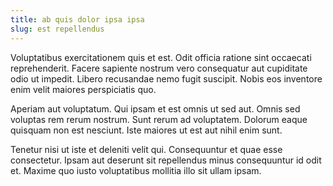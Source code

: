 ```yaml
---
title: ab quis dolor ipsa ipsa
slug: est repellendus
---
```


Voluptatibus exercitationem quis et est. Odit officia ratione sint occaecati reprehenderit. Facere sapiente nostrum vero consequatur aut cupiditate odio ut impedit. Libero recusandae nemo fugit suscipit. Nobis eos inventore enim velit maiores perspiciatis quo.

Aperiam aut voluptatum. Qui ipsam et est omnis ut sed aut. Omnis sed voluptas rem rerum nostrum. Sunt rerum ad voluptatem. Dolorum eaque quisquam non est nesciunt. Iste maiores ut est aut nihil enim sunt.

Tenetur nisi ut iste et deleniti velit qui. Consequuntur et quae esse consectetur. Ipsam aut deserunt sit repellendus minus consequuntur id odit et. Maxime quo iusto voluptatibus mollitia illo sit ullam ipsam.
